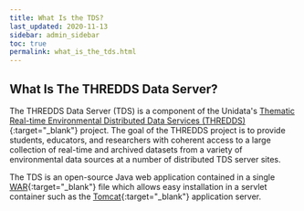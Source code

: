 ```yaml
---
title: What Is the TDS?
last_updated: 2020-11-13
sidebar: admin_sidebar
toc: true
permalink: what_is_the_tds.html
---
```



## What Is The THREDDS Data Server?

The THREDDS Data Server (TDS) is a component of the Unidata's [Thematic Real-time Environmental Distributed Data Services (THREDDS)](https://journals.tdl.org/jodi/index.php/jodi/article/view/51){:target="_blank"} project.
The goal of the THREDDS project is to provide students, educators, and researchers with coherent access to a large collection of real-time and archived datasets from a variety of environmental data sources at a number of distributed TDS server sites.

The TDS is an open-source Java web application contained in a single [WAR](https://fileinfo.com/extension/war){:target="_blank"} file which allows easy installation in a servlet container such as the [Tomcat](http://tomcat.apache.org/){:target="_blank"} application server. 